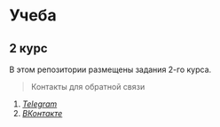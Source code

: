 # Учеба 
## 2 курс

В этом репозитории размещены задания 2-го курса.
> Контакты для обратной связи 
1. [*Telegram*](https://t.me/amore27583)
1. [*ВКонтакте*](https://vk.com/id328869579)